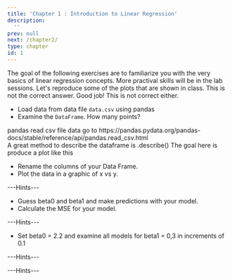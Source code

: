 ```yaml
---
title: 'Chapter 1 : Introduction to Linear Regression'
description:
  '' 
prev: null
next: /chapter2/
type: chapter
id: 1
---
```


<exercise id="1" title="Linear Regression Basics" type="slides">
    <slides source="chapter1_01_introduction"></slides>
</exercise>

 
<exercise id="2" title="Getting Started">
    The goal of the following exercises are to familiarize you with the very basics 
    of linear regression concepts. More practival skills will be in the lab sessions. 
    Let's reproduce some of the plots that are shown in class.
    <choice>
        <opt text="Answer one">This is not the correct answer.</opt>
        <opt text="Answer two" correct="true">Good job!</opt>
        <opt text="Answer three">This is not correct either.</opt>
    </choice>
</exercise>

<exercise id="3" title="Describe your data">

- Load data from data file `data.csv` using pandas
- Examine the `DataFrame`. How many points?

<codeblock id="01_03"> 
pandas read csv file data go to https://pandas.pydata.org/pandas-docs/stable/reference/api/pandas.read_csv.html
<br> 
A great method to describe the dataframe is .describe() 
</codeblock>

</exercise>

<exercise id="4" title="Draw x vs y">
The goal here is produce a plot like this 
<!--
<img src='ch1_fig1.png' width="50" height="60">
-->


- Rename the columns of your Data Frame.
- Plot the data in a graphic of x vs y.

<codeblock id="01_04">---Hints---</codeblock>

</exercise>

<exercise id="5" title="Estimate the Linear Model">

- Guess beta0 and beta1 and make predictions with your model.
- Calculate the MSE for your model.

<codeblock id="01_05">---Hints---</codeblock>

</exercise>

<exercise id="6" title="Analize the MSE">

- Set beta0 = 2.2 and examine all models for beta1 = 0,3 in increments of 0.1

<codeblock id="01_06">---Hints---</codeblock>

</exercise>

<exercise id="7" title="More to Do PPP">

<codeblock id="01_07">---Hints---</codeblock>

</exercise>